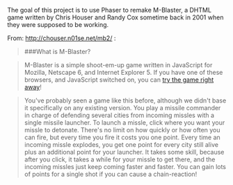 The goal of this project is to use Phaser to remake M-Blaster, a DHTML game written by Chris Houser and Randy Cox sometime back in 2001 when they were supposed to be working.

From: http://chouser.n01se.net/mb2/ :

>###What is M-Blaster?

>M-Blaster is a simple shoot-em-up game written in JavaScript for Mozilla, Netscape 6, and Internet Explorer 5. If you have one of these browsers, and JavaScript switched on, you can [try the game right away](http://chouser.n01se.net/mb2/mblaster.html)!

>You've probably seen a game like this before, although we didn't base it specifically on any existing version. You play a missile commander in charge of defending several cities from incoming missles with a single missile launcher. To launch a missle, click where you want your missle to detonate. There's no limit on how quickly or how often you can fire, but every time you fire it costs you one point. Every time an incoming missle explodes, you get one point for every city still alive plus an additional point for your launcher. It takes some skill, because after you click, it takes a while for your missle to get there, and the incoming missles just keep coming faster and faster. You can gain lots of points for a single shot if you can cause a chain-reaction!
